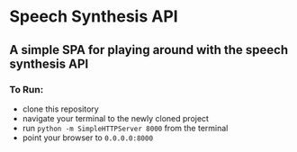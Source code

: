 # Speech Synthesis API

## A simple SPA for playing around with the speech synthesis API

### To Run:
 - clone this repository
 - navigate your terminal to the newly cloned project
 - run ```python -m SimpleHTTPServer 8000``` from the terminal
 - point your browser to ```0.0.0.0:8000```
